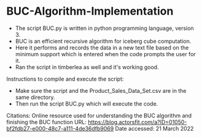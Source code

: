 # BUC-Algorithm-Implementation

* The script BUC.py is written in python programming language, version 3. 
* BUC is an efficient recursive algorithm for iceberg cube computation.
* Here it performs and records the data in a new text file based on the minimum support which is entered when the code prompts the user for it.
* Ran the script in timberlea as well and it's working good.

Instructions to compile and execute the script:
* Make sure the script and the Product_Sales_Data_Set.csv are in the same directory.
* Then run the script BUC.py which will execute the code.

Citations:
Online resource used for understanding the BUC algorithm and finishing the BUC function
URL: https://blog.actorsfit.com/a?ID=01050-bf2fdb27-e000-48c7-a111-4de36dfb9069
Date accessed: 21 March 2022
